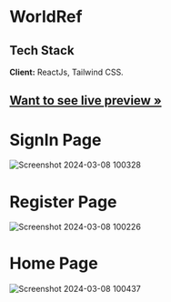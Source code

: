 # WorldRef

## Tech Stack
**Client:** ReactJs, Tailwind CSS.


## [Want to see live preview »](https://worldref-rpxq.vercel.app/login)

# SignIn Page
![Screenshot 2024-03-08 100328](https://github.com/ak8459/worldref/assets/87300147/75e650fb-4683-461d-bc7a-36da8929b548)

# Register Page 
![Screenshot 2024-03-08 100226](https://github.com/ak8459/worldref/assets/87300147/08ef22eb-d079-4bb2-8a72-6b938279d399)

# Home Page
![Screenshot 2024-03-08 100437](https://github.com/ak8459/worldref/assets/87300147/fd5be7e8-ba59-430e-8c70-ae239cad73b0)
